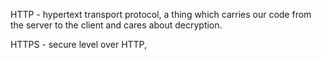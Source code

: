 HTTP - hypertext transport protocol, a thing which carries our code from the server to the client and cares about decryption.


HTTPS - secure level over HTTP, 



